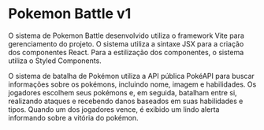 # Pokemon Battle v1

O sistema de Pokemon Battle desenvolvido utiliza o framework Vite para gerenciamento do projeto.
O sistema utiliza a sintaxe JSX para a criação dos componentes React.
Para a estilização dos componentes, o sistema utiliza o Styled Components.

O sistema de batalha de Pokémon utiliza a API pública PokéAPI para buscar informações sobre os pokémons, incluindo nome, imagem e habilidades. Os jogadores escolhem seus pokémons e, em seguida, batalham entre si, realizando ataques e recebendo danos baseados em suas habilidades e tipos. Quando um dos jogadores vence, é exibido um lindo alerta informando sobre a vitória do pokémon.
